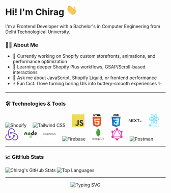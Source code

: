 <h1>Hi! I'm Chirag <img src="https://raw.githubusercontent.com/ABSphreak/ABSphreak/master/gifs/Hi.gif" width="35" alt="Waving hand"/></h1>

I'm a Frontend Developer with a Bachelor's in Computer Engineering from Delhi Technological University.

### 👨‍💻 About Me

- 🔭 Currently working on Shopify custom storefronts, animations, and performance optimization  
- 🌱 Learning deeper Shopify Plus workflows, GSAP/Scroll-based interactions  
- 💬 Ask me about JavaScript, Shopify Liquid, or frontend performance
- ⚡ Fun fact: I love turning boring UIs into buttery-smooth experiences ✨

---

### 🛠 Technologies & Tools

<p align="left">
  <img src="https://cdn.worldvectorlogo.com/logos/shopify.svg" alt="Shopify" width="40" height="40"/> &nbsp;&nbsp;&nbsp;
  <img src="https://www.vectorlogo.zone/logos/tailwindcss/tailwindcss-icon.svg" alt="Tailwind CSS" width="40" height="40"/> &nbsp;&nbsp;&nbsp;
  <img src="https://raw.githubusercontent.com/devicons/devicon/master/icons/javascript/javascript-original.svg" alt="JavaScript" width="40" height="40"/> &nbsp;&nbsp;&nbsp;
  <img src="https://raw.githubusercontent.com/devicons/devicon/master/icons/html5/html5-original-wordmark.svg" alt="HTML5" width="40" height="40"/> &nbsp;&nbsp;&nbsp;
  <img src="https://raw.githubusercontent.com/devicons/devicon/master/icons/css3/css3-original-wordmark.svg" alt="CSS3" width="40" height="40"/> &nbsp;&nbsp;&nbsp;
  <img src="https://raw.githubusercontent.com/devicons/devicon/master/icons/nextjs/nextjs-original-wordmark.svg" alt="Next.js" width="40" height="40"/> &nbsp;&nbsp;&nbsp;
  <img src="https://raw.githubusercontent.com/devicons/devicon/master/icons/react/react-original-wordmark.svg" alt="React" width="40" height="40"/> &nbsp;&nbsp;&nbsp;
  <img src="https://raw.githubusercontent.com/devicons/devicon/master/icons/redux/redux-original.svg" alt="Redux" width="40" height="40"/> &nbsp;&nbsp;&nbsp;
  <img src="https://raw.githubusercontent.com/devicons/devicon/master/icons/nodejs/nodejs-original-wordmark.svg" alt="Node.js" width="40" height="40"/> &nbsp;&nbsp;&nbsp;
  <img src="https://raw.githubusercontent.com/devicons/devicon/master/icons/express/express-original-wordmark.svg" alt="Express" width="40" height="40"/> &nbsp;&nbsp;&nbsp;
  <img src="https://www.vectorlogo.zone/logos/firebase/firebase-icon.svg" alt="Firebase" width="40" height="40"/> &nbsp;&nbsp;&nbsp;
  <img src="https://raw.githubusercontent.com/devicons/devicon/master/icons/mongodb/mongodb-original-wordmark.svg" alt="MongoDB" width="40" height="40"/> &nbsp;&nbsp;&nbsp;
  <img src="https://raw.githubusercontent.com/devicons/devicon/master/icons/graphql/graphql-plain.svg" alt="GraphQL" width="40" height="40"/> &nbsp;&nbsp;&nbsp;
  <img src="https://www.vectorlogo.zone/logos/getpostman/getpostman-icon.svg" alt="Postman" width="40" height="40"/>
</p>

---

### 📈 GitHub Stats

<p align="left">
  <img src="https://github-readme-stats.vercel.app/api?username=chirag-23&theme=tokyonight&show_icons=true&hide=commits" alt="Chirag's GitHub Stats" />
  <img src="https://github-readme-stats.vercel.app/api/top-langs/?username=chirag-23&layout=compact&theme=tokyonight" alt="Top Languages" />
</p>

---

<p align="center">
  <img src="https://readme-typing-svg.demolab.com?font=Fira+Code&weight=500&size=22&pause=1000&color=00BFFF&center=true&vCenter=true&width=435&lines=Thanks+for+visiting+my+profile!;Feel+free+to+connect+%F0%9F%91%8B" alt="Typing SVG" />
</p>


